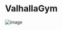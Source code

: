 # ValhallaGym

![image](https://github.com/user-attachments/assets/a0138b6b-1634-432c-8709-548277a60b75)

